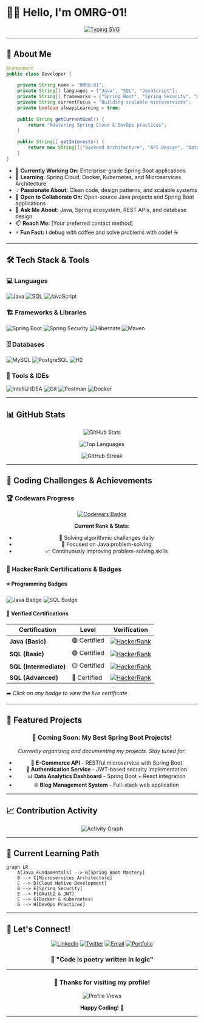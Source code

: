 # 👨‍💻 Hello, I'm OMRG-01! 

<div align="center">
  
[![Typing SVG](https://readme-typing-svg.herokuapp.com?font=Fira+Code&weight=600&size=28&duration=4000&pause=1000&color=2196F3&center=true&vCenter=true&width=600&lines=Java+%26+Spring+Boot+Developer;Backend+Engineering+Enthusiast;Clean+Code+Advocate;Always+Learning+%26+Growing)](https://git.io/typing-svg)

</div>

---

## 🚀 About Me

```java
@Component
public class Developer {
    
    private String name = "OMRG-01";
    private String[] languages = {"Java", "SQL", "JavaScript"};
    private String[] frameworks = {"Spring Boot", "Spring Security", "Hibernate"};
    private String currentFocus = "Building scalable microservices";
    private boolean alwaysLearning = true;
    
    public String getCurrentGoal() {
        return "Mastering Spring Cloud & DevOps practices";
    }
    
    public String[] getInterests() {
        return new String[]{"Backend Architecture", "API Design", "Database Optimization"};
    }
}
```

- 🔭 **Currently Working On:** Enterprise-grade Spring Boot applications
- 🌱 **Learning:** Spring Cloud, Docker, Kubernetes, and Microservices Architecture
- 💡 **Passionate About:** Clean code, design patterns, and scalable systems
- 🤝 **Open to Collaborate On:** Open-source Java projects and Spring Boot applications
- 💬 **Ask Me About:** Java, Spring ecosystem, REST APIs, and database design
- 📫 **Reach Me:** [Your preferred contact method]
- ⚡ **Fun Fact:** I debug with coffee and solve problems with code! ☕

---

## 🛠️ Tech Stack & Tools

### 💻 Languages
![Java](https://img.shields.io/badge/Java-ED8B00?style=for-the-badge&logo=openjdk&logoColor=white)
![SQL](https://img.shields.io/badge/SQL-336791?style=for-the-badge&logo=postgresql&logoColor=white)
![JavaScript](https://img.shields.io/badge/JavaScript-F7DF1E?style=for-the-badge&logo=javascript&logoColor=black)

### 🏗️ Frameworks & Libraries
![Spring Boot](https://img.shields.io/badge/Spring_Boot-6DB33F?style=for-the-badge&logo=spring-boot&logoColor=white)
![Spring Security](https://img.shields.io/badge/Spring_Security-6DB33F?style=for-the-badge&logo=spring-security&logoColor=white)
![Hibernate](https://img.shields.io/badge/Hibernate-59666C?style=for-the-badge&logo=hibernate&logoColor=white)
![Maven](https://img.shields.io/badge/Maven-C71A36?style=for-the-badge&logo=apache-maven&logoColor=white)

### 🗄️ Databases
![MySQL](https://img.shields.io/badge/MySQL-4479A1?style=for-the-badge&logo=mysql&logoColor=white)
![PostgreSQL](https://img.shields.io/badge/PostgreSQL-336791?style=for-the-badge&logo=postgresql&logoColor=white)
![H2](https://img.shields.io/badge/H2-1021FF?style=for-the-badge&logo=h2&logoColor=white)

### 🔧 Tools & IDEs
![IntelliJ IDEA](https://img.shields.io/badge/IntelliJ_IDEA-000000?style=for-the-badge&logo=intellij-idea&logoColor=white)
![Git](https://img.shields.io/badge/Git-F05032?style=for-the-badge&logo=git&logoColor=white)
![Postman](https://img.shields.io/badge/Postman-FF6C37?style=for-the-badge&logo=postman&logoColor=white)
![Docker](https://img.shields.io/badge/Docker-2496ED?style=for-the-badge&logo=docker&logoColor=white)

---

## 📊 GitHub Stats

<div align="center">
  
![GitHub Stats](https://github-readme-stats.vercel.app/api?username=OMRG-01&show_icons=true&theme=tokyonight&hide_border=true&count_private=true)

![Top Languages](https://github-readme-stats.vercel.app/api/top-langs/?username=OMRG-01&layout=compact&theme=tokyonight&hide_border=true)

![GitHub Streak](https://github-readme-streak-stats.herokuapp.com/?user=OMRG-01&theme=tokyonight&hide_border=true)

</div>

---

## 🧠 Coding Challenges & Achievements

### 🏆 Codewars Progress
<div align="center">
  
[![Codewars Badge](https://www.codewars.com/users/omg3110/badges/large)](https://www.codewars.com/users/omg3110)

**Current Rank & Stats:**
- 🎯 Solving algorithmic challenges daily
- 💪 Focused on Java problem-solving
- 📈 Continuously improving problem-solving skills

</div>

### 🏅 HackerRank Certifications & Badges

#### ⭐ Programming Badges
![Java Badge](https://img.shields.io/badge/Java-5%E2%AD%90%20Gold-FFD700?style=for-the-badge&logo=java&logoColor=white)
![SQL Badge](https://img.shields.io/badge/SQL-2%E2%AD%90%20Silver-C0C0C0?style=for-the-badge&logo=sqlite&logoColor=black)

#### 📜 Verified Certifications
<div align="center">

| Certification | Level | Verification |
|---------------|-------|-------------|
| **Java (Basic)** | 🟢 Certified | [![HackerRank](https://img.shields.io/badge/HackerRank-Java%20(Basic)-2EC866?logo=hackerrank&logoColor=white)](https://www.hackerrank.com/certificates/aa543103ecb1) |
| **SQL (Basic)** | 🟢 Certified | [![HackerRank](https://img.shields.io/badge/HackerRank-SQL%20(Basic)-2EC866?logo=hackerrank&logoColor=white)](https://www.hackerrank.com/certificates/519e480d88fc) |
| **SQL (Intermediate)** | 🟡 Certified | [![HackerRank](https://img.shields.io/badge/HackerRank-SQL%20(Intermediate)-2EC866?logo=hackerrank&logoColor=white)](https://www.hackerrank.com/certificates/685f22e187c9) |
| **SQL (Advanced)** | 🔴 Certified | [![HackerRank](https://img.shields.io/badge/HackerRank-SQL%20(Advanced)-2EC866?logo=hackerrank&logoColor=white)](https://www.hackerrank.com/certificates/3f53c792eb0e) |

</div>

➡️ *Click on any badge to view the live certificate*

---

## 🌟 Featured Projects

<div align="center">

### 🎯 Coming Soon: My Best Spring Boot Projects!

*Currently organizing and documenting my projects. Stay tuned for:*
- 🏪 **E-Commerce API** - RESTful microservice with Spring Boot
- 🔐 **Authentication Service** - JWT-based security implementation  
- 📊 **Data Analytics Dashboard** - Spring Boot + React integration
- 🌐 **Blog Management System** - Full-stack web application

</div>

---

## 📈 Contribution Activity

<div align="center">
  
![Activity Graph](https://github-readme-activity-graph.vercel.app/graph?username=OMRG-01&theme=tokyo-night&hide_border=true&area=true)

</div>

---

## 🎯 Current Learning Path

```mermaid
graph LR
    A[Java Fundamentals] --> B[Spring Boot Mastery]
    B --> C[Microservices Architecture]
    C --> D[Cloud Native Development]
    B --> E[Spring Security]
    E --> F[OAuth2 & JWT]
    C --> G[Docker & Kubernetes]
    G --> H[DevOps Practices]
```

---

## 🤝 Let's Connect!

<div align="center">

[![LinkedIn](https://img.shields.io/badge/LinkedIn-0077B5?style=for-the-badge&logo=linkedin&logoColor=white)](your-linkedin-url)
[![Twitter](https://img.shields.io/badge/Twitter-1DA1F2?style=for-the-badge&logo=twitter&logoColor=white)](your-twitter-url)
[![Email](https://img.shields.io/badge/Email-D14836?style=for-the-badge&logo=gmail&logoColor=white)](mailto:your-email)
[![Portfolio](https://img.shields.io/badge/Portfolio-000000?style=for-the-badge&logo=github&logoColor=white)](your-portfolio-url)

### 💬 "Code is poetry written in logic"

</div>

---

<div align="center">

### 🌟 Thanks for visiting my profile! 

![Profile Views](https://komarev.com/ghpvc/?username=OMRG-01&color=brightgreen&style=flat-square)

**Happy Coding!** 🚀

</div>

---

<!---
OMRG-01/OMRG-01 is a ✨ special ✨ repository because its `README.md` (this file) appears on your GitHub profile.
You can click the Preview link to take a look at your changes.
--->
